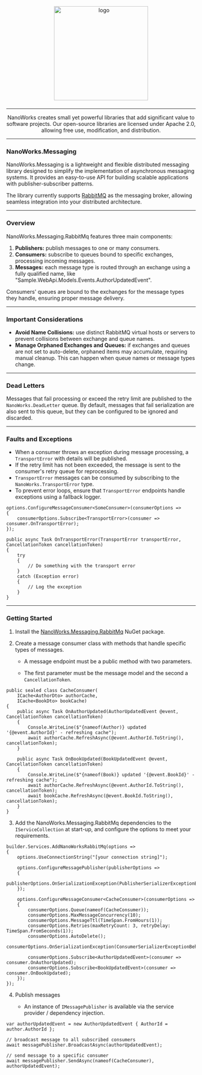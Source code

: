 <center>

<img src="https://avatars.githubusercontent.com/u/172126989?s=400&u=930ba2bd7e78a6be9c4bd504d656f29453d74a80&v=4" alt="logo" style="width: 250px; margin-bottom: 8px;" />

---

NanoWorks creates small yet powerful libraries that add significant value to software projects. Our open-source libraries are licensed under Apache 2.0, allowing free use, modification, and distribution.

---

</center>

### NanoWorks.Messaging

NanoWorks.Messaging is a lightweight and flexible distributed messaging library designed to simplify the implementation of asynchronous messaging systems. It provides an easy-to-use API for building scalable applications with publisher-subscriber patterns.


The library currently supports [RabbitMQ](https://www.rabbitmq.com/) as the messaging broker, allowing seamless integration into your distributed architecture.

---

### Overview

NanoWorks.Messaging.RabbitMq features three main components:

1. **Publishers:** publish messages to one or many consumers.
2. **Consumers:** subscribe to queues bound to specific exchanges, processing incoming messages.
3. **Messages:** each message type is routed through an exchange using a fully qualified name, like "Sample.WebApi.Models.Events.AuthorUpdatedEvent".

Consumers' queues are bound to the exchanges for the message types they handle, ensuring proper message delivery.

---

### Important Considerations

- **Avoid Name Collisions:** use distinct RabbitMQ virtual hosts or servers to prevent collisions between exchange and queue names.
- **Manage Orphaned Exchanges and Queues:** if exchanges and queues are not set to auto-delete, orphaned items may accumulate, requiring manual cleanup. This can happen when queue names or message types change.

---

### Dead Letters

Messages that fail processing or exceed the retry limit are published to the `NanoWorks.DeadLetter` queue. By default, messages that fail serialization are also sent to this queue, but they can be configured to be ignored and discarded.

---

### Faults and Exceptions

- When a consumer throws an exception during message processing, a `TransportError` with details will be published.
- If the retry limit has not been exceeded, the message is sent to the consumer's retry queue for reprocessing.
- `TransportError` messages can be consumed by subscribing to the `NanoWorks.TransportError` type.
- To prevent error loops, ensure that `TransportError` endpoints handle exceptions using a fallback logger.

```
options.ConfigureMessageConsumer<SomeConsumer>(consumerOptions =>
{
    consumerOptions.Subscribe<TransportError>(consumer => consumer.OnTransportError);
});
```

```
public async Task OnTransportError(TransportError transportError, CancellationToken cancellationToken)
{
    try
    {
        // Do something with the transport error
    }
    catch (Exception error)
    {
        // Log the exception
    }
}
```

---

### Getting Started

1. Install the [NanoWorks.Messaging.RabbitMq](https://www.nuget.org/packages/NanoWorks.Messaging.RabbitMq) NuGet package.

2. Create a message consumer class with methods that handle specific types of messages.

    - A message endpoint must be a public method with two parameters.

    - The first parameter must be the message model and the second a `CancellationToken`.

```
public sealed class CacheConsumer(
    ICache<AuthorDto> authorCache,
    ICache<BookDto> bookCache)
{
    public async Task OnAuthorUpdated(AuthorUpdatedEvent @event, CancellationToken cancellationToken)
    {
        Console.WriteLine($"{nameof(Author)} updated '{@event.AuthorId}' - refreshing cache");
        await authorCache.RefreshAsync(@event.AuthorId.ToString(), cancellationToken);
    }

    public async Task OnBookUpdated(BookUpdatedEvent @event, CancellationToken cancellationToken)
    {
        Console.WriteLine($"{nameof(Book)} updated '{@event.BookId}' - refreshing cache");
        await authorCache.RefreshAsync(@event.AuthorId.ToString(), cancellationToken);
        await bookCache.RefreshAsync(@event.BookId.ToString(), cancellationToken);
    }
}
```

3. Add the NanoWorks.Messaging.RabbitMq dependencies to the `IServiceCollection` at start-up, and configure the options to meet your requirements.

```
builder.Services.AddNanoWorksRabbitMq(options =>
{
    options.UseConnectionString("[your connection string]");

    options.ConfigureMessagePublisher(publisherOptions =>
    {
        publisherOptions.OnSerializationException(PublisherSerializerExceptionBehavior.Ignore);
    });

    options.ConfigureMessageConsumer<CacheConsumer>(consumerOptions =>
    {
        consumerOptions.Queue(nameof(CacheConsumer));
        consumerOptions.MaxMessageConcurrency(10);
        consumerOptions.MessageTtl(TimeSpan.FromHours(1));
        consumerOptions.Retries(maxRetryCount: 3, retryDelay: TimeSpan.FromSeconds(1));
        consumerOptions.AutoDelete();
        consumerOptions.OnSerializationException(ConsumerSerializerExceptionBehavior.DeadLetter);

        consumerOptions.Subscribe<AuthorUpdatedEvent>(consumer => consumer.OnAuthorUpdated);
        consumerOptions.Subscribe<BookUpdatedEvent>(consumer => consumer.OnBookUpdated);
    });
});
```

4. Publish messages

    - An instance of `IMessagePublisher` is available via the service provider / dependency injection.

```
var authorUpdatedEvent = new AuthorUpdatedEvent { AuthorId = author.AuthorId };

// broadcast message to all subscribed consumers
await messagePublisher.BroadcastAsync(authorUpdatedEvent);

// send message to a specific consumer
await messagePublisher.SendAsync(nameof(CacheConsumer), authorUpdatedEvent);
```